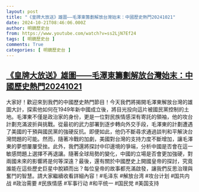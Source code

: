 ```yaml
---
layout: post
title: "《皇牌大放送》雄圖——毛澤東籌劃解放台灣始末：中國歷史熱門20241021"
date: 2024-10-21T08:46:06.000Z
author: 明鏡歷史台
from: https://www.youtube.com/watch?v=ss2LjN7Ef24
tags: [ 明鏡歷史台 ]
comments: True
categories: [ 明鏡歷史台 ]
---
```

<!--1729500366000-->
[《皇牌大放送》雄圖——毛澤東籌劃解放台灣始末：中國歷史熱門20241021](https://www.youtube.com/watch?v=ss2LjN7Ef24)
------

<div>
大家好！歡迎來到我們的中國歷史熱門節目！今天我們將揭開毛澤東解放台灣的雄圖大計，探索他如何在1949年新中國成立後，將目光投向這片被國民黨控制的土地。毛澤東不僅是政治家的身份，更是一位對民族情感深有寄託的領袖，他的攻台計劃充滿波折與挑戰。從最初的武力部署到逐步轉向外交手段，毛澤東的計劃遭遇了美國的干預與國民黨的強硬反抗。即便如此，他仍不斷尋求通過談判和平解決台灣問題的可能。然而，隨著冷戰的加劇，美國對台灣的支持力度不斷增加，讓毛澤東的夢想屢屢受挫。此外，我們還將探討中印邊境的爭端，分析中國是否會在這一敏感問題上選擇不再退讓。隨著全球局勢的變化，中國的立場是否會更加強硬，對兩國未來的影響將是何等深遠？最後，還有關於中國歷史上開國皇帝的探討，究竟誰能在這些歷史巨星中脫穎而出？每位皇帝的故事都充滿啟發，讓我們反思治理與奮鬥的智慧。請大家繼續收看詳細內容！#毛泽东 #解放台湾 #攻台计划 #国共内战 #政治需要 #民族情感 #军事行动 #和平统一 #国民党 #美国支持
</div>
